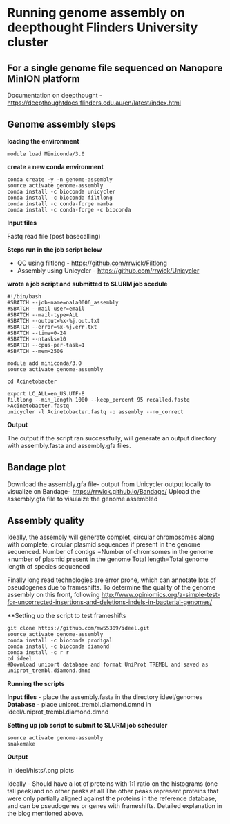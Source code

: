 # Running genome assembly on deepthought Flinders University cluster
## For a single genome file sequenced on Nanopore MinION platform

Documentation on deepthought - https://deepthoughtdocs.flinders.edu.au/en/latest/index.html

## Genome assembly steps

**loading the environment**

  `module load Miniconda/3.0`

**create a new conda environment**

  `conda create -y -n genome-assembly` \
  `source activate genome-assembly`\
  `conda install -c bioconda unicycler`\
  `conda install -c bioconda filtlong`\
  `conda install -c conda-forge mamba`\
  `conda install -c conda-forge -c bioconda`
  
**Input files** 

Fastq read file (post basecalling)

**Steps run in the job script below**
- QC using filtlong - https://github.com/rrwick/Filtlong
- Assembly using Unicycler - https://github.com/rrwick/Unicycler

**wrote a job script and submitted to SLURM job scedule** 

    #!/bin/bash
    #SBATCH --job-name=nala0006_assembly
    #SBATCH --mail-user=email
    #SBATCH --mail-type=ALL
    #SBATCH --output=%x-%j.out.txt
    #SBATCH --error=%x-%j.err.txt
    #SBATCH --time=0-24
    #SBATCH --ntasks=10
    #SBATCH --cpus-per-task=1
    #SBATCH --mem=250G

    module add miniconda/3.0 
    source activate genome-assembly

    cd Acinetobacter

    export LC_ALL=en_US.UTF-8
    filtlong --min_length 1000 --keep_percent 95 recalled.fastq >Acinetobacter.fastq 
    unicycler -l Acinetobacter.fastq -o assembly --no_correct 
    
**Output** 

The output if the script ran successfully, will generate an output directory with assembly.fasta and assembly.gfa files.

## Bandage plot
Download the assembly.gfa file- output from Unicycler output locally to visualize on Bandage- https://rrwick.github.io/Bandage/
Upload the assembly.gfa file to visulaize the genome assembled




## Assembly quality
Ideally, the assembly will generate complet, circular chromosomes along with complete, circular plasmid sequences if present in the genome sequenced. 
Number of contigs =Number of chromsomes in the genome +number of plasmid present in the genome 
Total length=Total genome length of species sequenced 

Finally long read technologies are error prone, which can annotate lots of pseudogenes due to frameshifts. To determine the quality of the genome assembly on this front, following http://www.opiniomics.org/a-simple-test-for-uncorrected-insertions-and-deletions-indels-in-bacterial-genomes/

**Setting up the script to test frameshifts

  `git clone https://github.com/mw55309/ideel.git`\
  `source activate genome-assembly`\
  `conda install -c bioconda prodigal`\
  `conda install -c bioconda diamond`\
  `conda install -c r r`\
  `cd ideel`\
  `#Download uniport database and format UniProt TREMBL and saved as uniprot_trembl.diamond.dmnd`
  
**Running the scripts**

**Input files** - place the assembly.fasta in the directory ideel/genomes
**Database** - place uniprot_trembl.diamond.dmnd in ideel/uniprot_trembl.diamond.dmnd

**Setting up job script to submit to SLURM job scheduler**

    source activate genome-assembly
    snakemake 
    
**Output**

In ideel/hists/<output filename>.png plots

Ideally - Should have a lot of proteins with 1:1 ratio on the histograms (one tall peek)and no other peaks at all
The other peaks represent proteins that were only partially aligned against the proteins in the reference database, and can be pseudogenes or genes with frameshifts. Detailed explanation in the blog mentioned above.





